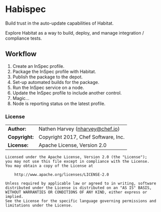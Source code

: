 # Habispec

Build trust in the auto-update capabilities of Habitat.

Explore Habitat as a way to build, deploy, and manage integration / compliance tests.

## Workflow

1.  Create an InSpec profile.
1.  Package the InSpec profile with Habitat.
1.  Publish the package to the depot.
1.  Set-up automated builds for the package.
1.  Run the InSpec service on a node.
1.  Update the InSpec profile to include another control.
1.  Magic...
1.  Node is reporting status on the latest profile.

### License

|                      |                                          |
|:---------------------|:-----------------------------------------|
| **Author:**          | Nathen Harvey (<nharvey@chef.io>)
| **Copyright:**       | Copyright 2017, Chef Software, Inc.
| **License:**         | Apache License, Version 2.0

```
Licensed under the Apache License, Version 2.0 (the "License");
you may not use this file except in compliance with the License.
You may obtain a copy of the License at

    http://www.apache.org/licenses/LICENSE-2.0

Unless required by applicable law or agreed to in writing, software
distributed under the License is distributed on an "AS IS" BASIS,
WITHOUT WARRANTIES OR CONDITIONS OF ANY KIND, either express or implied.
See the License for the specific language governing permissions and
limitations under the License.
```
